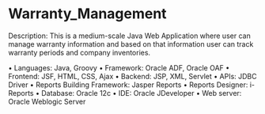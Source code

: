 # Warranty_Management
Description: This is a medium-scale Java Web Application where user can manage warranty information and based on that information user can track warranty periods and company inventories.


• Languages: Java, Groovy 
• Framework: Oracle ADF, Oracle OAF 
• Frontend: JSF, HTML, CSS, Ajax 
• Backend: JSP, XML, Servlet 
• APIs: JDBC Driver 
• Reports Building Framework: Jasper Reports 
• Reports Designer: i-Reports 
• Database: Oracle 12c 
• IDE: Oracle JDeveloper 
• Web server: Oracle Weblogic Server

